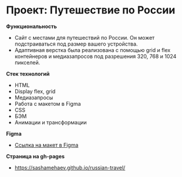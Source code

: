 # Проект: Путешествие по России

**Функциональность**
* Сайт с местами для путешествий по России. Он может подстраиваться под размер вашего устройства.
* Адаптивная верстка была реализована с помощью grid и flex контейнеров и медиазапросов под разрешения 320, 768 и 1024 пикселей.

**Стек технологий**
* HTML
* Display flex, grid
* Медиазапросы
* Работа с макетом в Figma
* CSS
* БЭМ
* Анимации и трансформации

**Figma**
* [Ссылка на макет в Figma](https://www.figma.com/file/5S2WSbEFL6awjVWJ0NWL8Q/Sprint-3_-Russia-_-desktop-mobile?node-id=28503%3A0)

**Страница на gh-pages**
* https://sashamehaev.github.io/russian-travel/
